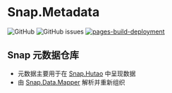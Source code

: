 # Snap.Metadata
![GitHub](https://img.shields.io/badge/License-MIT-brightgreen?style=flat-square)
![GitHub issues](https://img.shields.io/github/issues/DGP-Studio/Snap.Metadata?label=Issues&style=flat-square)
[![pages-build-deployment](https://github.com/DGP-Studio/Snap.Metadata/actions/workflows/pages/pages-build-deployment/badge.svg)](https://github.com/DGP-Studio/Snap.Metadata/actions/workflows/pages/pages-build-deployment)

## Snap 元数据仓库

* 元数据主要用于在 [Snap.Hutao](https://github.com/DGP-Studio/Snap.Hutao) 中呈现数据
* 由 [Snap.Data.Mapper](https://github.com/DGP-Studio/Snap.Data.Mapper) 解析并重新组织
